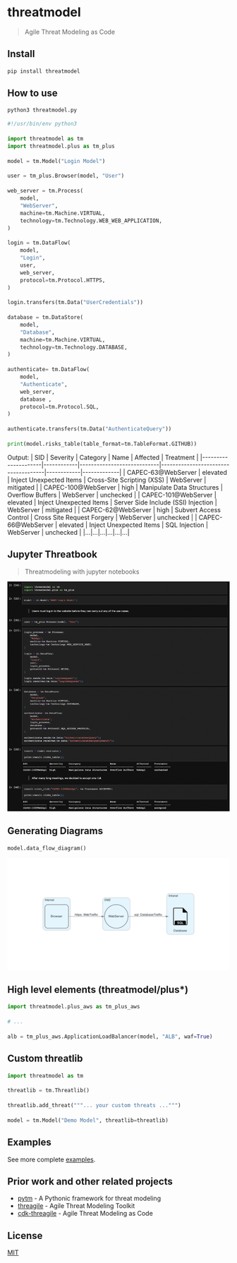 # threatmodel
> Agile Threat Modeling as Code

## Install
```bash
pip install threatmodel
```

## How to use
```bash
python3 threatmodel.py
```

```python
#!/usr/bin/env python3

import threatmodel as tm
import threatmodel.plus as tm_plus

model = tm.Model("Login Model")

user = tm_plus.Browser(model, "User")

web_server = tm.Process(
    model,
    "WebServer",
    machine=tm.Machine.VIRTUAL,
    technology=tm.Technology.WEB_WEB_APPLICATION,
)

login = tm.DataFlow(
    model,
    "Login",
    user,
    web_server,
    protocol=tm.Protocol.HTTPS,
)

login.transfers(tm.Data("UserCredentials"))

database = tm.DataStore(
    model,
    "Database",
    machine=tm.Machine.VIRTUAL,
    technology=tm.Technology.DATABASE,
)

authenticate= tm.DataFlow(
    model,
    "Authenticate",
    web_server,
    database ,
    protocol=tm.Protocol.SQL,
)

authenticate.transfers(tm.Data("AuthenticateQuery"))

print(model.risks_table(table_format=tm.TableFormat.GITHUB))
```
Output:
| SID                 | Severity   | Category                   | Name                                | Affected   | Treatment   |
|---------------------|------------|----------------------------|-------------------------------------|------------|-------------|
| CAPEC-63@WebServer  | elevated   | Inject Unexpected Items    | Cross-Site Scripting (XSS)          | WebServer  | mitigated   |
| CAPEC-100@WebServer | high       | Manipulate Data Structures | Overflow Buffers                    | WebServer  | unchecked   |
| CAPEC-101@WebServer | elevated   | Inject Unexpected Items    | Server Side Include (SSI) Injection | WebServer  | mitigated   |
| CAPEC-62@WebServer  | high       | Subvert Access Control     | Cross Site Request Forgery          | WebServer  | unchecked   |
| CAPEC-66@WebServer  | elevated   | Inject Unexpected Items    | SQL Injection                       | WebServer  | unchecked   |
|...|...|...|...|...|...|

## Jupyter Threatbook
> Threatmodeling with jupyter notebooks

![threatbook.png](https://github.com/hupe1980/threatmodel/raw/main/.assets/threatbook.png)

## Generating Diagrams
```python
model.data_flow_diagram()
```
![threatbook.png](https://github.com/hupe1980/threatmodel/raw/main/.assets/data-flow-diagram.png)

## High level elements (threatmodel/plus*)
```python
import threatmodel.plus_aws as tm_plus_aws

# ...

alb = tm_plus_aws.ApplicationLoadBalancer(model, "ALB", waf=True)

```

## Custom threatlib
```python
import threatmodel as tm

threatlib = tm.Threatlib()

threatlib.add_threat("""... your custom threats ...""")

model = tm.Model("Demo Model", threatlib=threatlib)
```
## Examples

See more complete [examples](https://github.com/hupe1980/threatmodel/tree/master/examples).

## Prior work and other related projects
- [pytm](https://github.com/izar/pytm) - A Pythonic framework for threat modeling
- [threagile](https://github.com/Threagile/threagile) - Agile Threat Modeling Toolkit
- [cdk-threagile](https://github.com/hupe1980/cdk-threagile) - Agile Threat Modeling as Code

## License

[MIT](LICENSE)